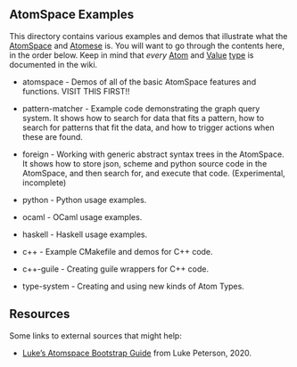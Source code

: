 AtomSpace Examples
------------------

This directory contains various examples and demos that illustrate
what the [AtomSpace](https://wiki.opencog.org/w/AtomSpace) and
[Atomese](https://wiki.opencog.org/w/Atomese) is.  You will want to
go through the contents here, in the order below. Keep in mind that
*every* [Atom](https://wiki.opencog.org/w/Atom) and
[Value](https://wiki.opencog.org/w/Value)
[type](https://wiki.opencog.org/w/Atom_types) is documented in the
wiki.

* atomspace     - Demos of all of the basic AtomSpace features and
                  functions. VISIT THIS FIRST!!

* pattern-matcher - Example code demonstrating the graph query system.
                  It shows how to search for data that fits a pattern,
                  how to search for patterns that fit the data, and
                  how to trigger actions when these are found.

* foreign       - Working with generic abstract syntax trees in the
                  AtomSpace. It shows how to store json, scheme and
                  python source code in the AtomSpace, and then search
                  for, and execute that code. (Experimental, incomplete)

* python        - Python usage examples.
* ocaml         - OCaml usage examples.
* haskell       - Haskell usage examples.

* c++           - Example CMakefile and demos for C++ code.
* c++-guile     - Creating guile wrappers for C++ code.

* type-system   - Creating and using new kinds of Atom Types.

Resources
---------
Some links to external sources that might help:
* [Luke’s Atomspace Bootstrap Guide](https://luketpeterson.github.io/atomspace-bootstrap-guide/)
  from Luke Peterson, 2020.
